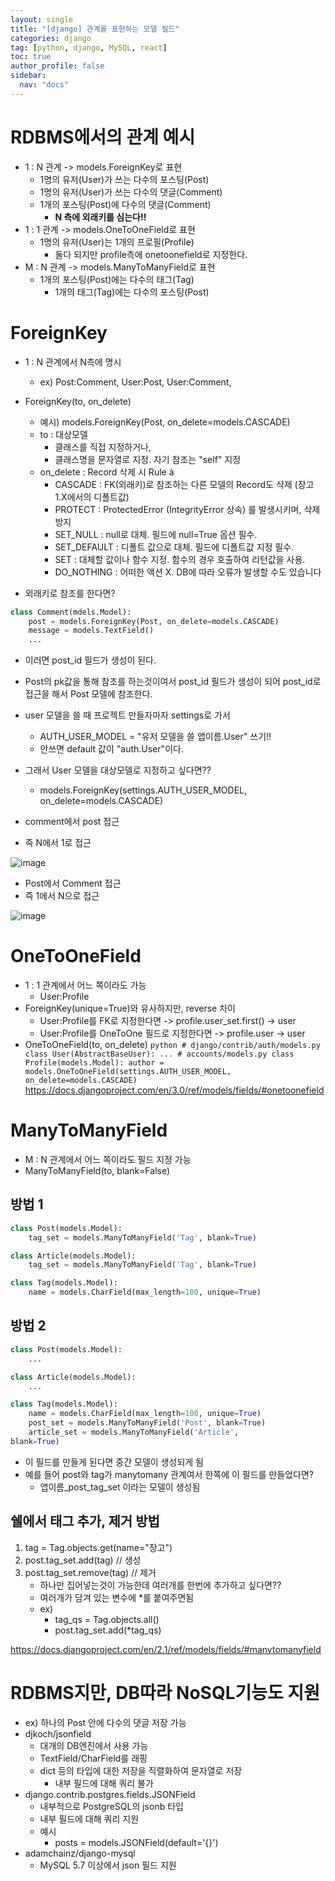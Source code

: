 ```yaml
---
layout: single
title: "[django] 관계를 표현하는 모델 필드"
categories: django
tag: [python, django, MySQL, react]
toc: true
author_profile: false
sidebar:
  nav: "docs"
---
```


# RDBMS에서의 관계 예시

- 1 : N 관계 -> models.ForeignKey로 표현
  - 1명의 유저(User)가 쓰는 다수의 포스팅(Post)
  - 1명의 유저(User)가 쓰는 다수의 댓글(Comment)
  - 1개의 포스팅(Post)에 다수의 댓글(Comment)
    - **N 측에 외래키를 심는다!!**
- 1 : 1 관계 -> models.OneToOneField로 표현
  - 1명의 유저(User)는 1개의 프로필(Profile)
    - 둘다 되지만 profile측에 onetoonefield로 지정한다.
- M : N 관계 -> models.ManyToManyField로 표현
  - 1개의 포스팅(Post)에는 다수의 태그(Tag)
    - 1개의 태그(Tag)에는 다수의 포스팅(Post)

# ForeignKey

- 1 : N 관계에서 N측에 명시
  - ex) Post:Comment, User:Post, User:Comment,
- ForeignKey(to, on_delete)

  - 예시) models.ForeignKey(Post, on_delete=models.CASCADE)
  - to : 대상모델
    - 클래스를 직접 지정하거나,
    - 클래스명을 문자열로 지정. 자기 참조는 "self" 지정
  - on_delete : Record 삭제 시 Rule à
    - CASCADE : FK(외래키)로 참조하는 다른 모델의 Record도 삭제 (장고 1.X에서의 디폴트값)
    - PROTECT : ProtectedError (IntegrityError 상속) 를 발생시키며, 삭제 방지
    - SET_NULL : null로 대체. 필드에 null=True 옵션 필수.
    - SET_DEFAULT : 디폴트 값으로 대체. 필드에 디폴트값 지정 필수.
    - SET : 대체할 값이나 함수 지정. 함수의 경우 호출하여 리턴값을 사용.
    - DO_NOTHING : 어떠한 액션 X. DB에 따라 오류가 발생할 수도 있습니다

- 외래키로 참조를 한다면?

```python
class Comment(mdels.Model):
    post = models.ForeignKey(Post, on_delete=models.CASCADE)
    message = models.TextField()
    ...
```

- 이러면 post_id 필드가 생성이 된다.
- Post의 pk값을 통해 참조를 하는것이여서 post_id 필드가 생성이 되어 post_id로 접근을 해서 Post 모델에 참조한다.

- user 모델을 쓸 때 프로젝트 만들자마자 settings로 가서
  - AUTH_USER_MODEL = "유저 모델을 쓸 앱이름.User" 쓰기!!
  - 안쓰면 default 값이 "auth.User"이다.
- 그래서 User 모델을 대상모델로 지정하고 싶다면??

  - models.ForeignKey(settings.AUTH_USER_MODEL, on_delete=models.CASCADE)

- comment에서 post 접근
- 즉 N에서 1로 접근

![image](https://user-images.githubusercontent.com/95459089/189493659-e8f76b5d-6b57-4a65-b6de-acb6cdae9d71.png)

- Post에서 Comment 접근
- 즉 1에서 N으로 접근

![image](https://user-images.githubusercontent.com/95459089/189493678-2f79f85a-78ca-40c2-aea8-3f1a6444dc70.png)

# OneToOneField

- 1 : 1 관계에서 어느 쪽이라도 가능
  - User:Profile
- ForeignKey(unique=True)와 유사하지만, reverse 차이
  - User:Profile를 FK로 지정한다면 -> profile.user_set.first() -> user
  - User:Profile를 OneToOne 필드로 지정한다면 -> profile.user -> user
- OneToOneField(to, on_delete)
  `python # django/contrib/auth/models.py class User(AbstractBaseUser): ... # accounts/models.py class Profile(models.Model): author = models.OneToOneField(settings.AUTH_USER_MODEL, on_delete=models.CASCADE) `
  https://docs.djangoproject.com/en/3.0/ref/models/fields/#onetoonefield

# ManyToManyField

- M : N 관계에서 어느 쪽이라도 필드 지정 가능
- ManyToManyField(to, blank=False)

## 방법 1

```python
class Post(models.Model):
    tag_set = models.ManyToManyField('Tag', blank=True)

class Article(models.Model):
    tag_set = models.ManyToManyField('Tag', blank=True)

class Tag(models.Model):
    name = models.CharField(max_length=100, unique=True)
```

## 방법 2

```python
class Post(models.Model):
    ...

class Article(models.Model):
    ...

class Tag(models.Model):
    name = models.CharField(max_length=100, unique=True)
    post_set = models.ManyToManyField('Post', blank=True)
    article_set = models.ManyToManyField('Article',
blank=True)
```

- 이 필드를 만들게 된다면 중간 모델이 생성되게 됨
- 예를 들어 post와 tag가 manytomany 관계여서 한쪽에 이 필드를 만들었다면?
  - 앱이름\_post_tag_set 이라는 모델이 생성됨

## 쉘에서 태그 추가, 제거 방법

1. tag = Tag.objects.get(name="장고")
2. post.tag_set.add(tag) // 생성
3. post.tag_set.remove(tag) // 제거
   - 하나만 집어넣는것이 가능한데 여러개를 한번에 추가하고 싶다면??
   - 여러개가 담겨 있는 변수에 \*를 붙여주면됨
   - ex)
     - tag_qs = Tag.objects.all()
     - post.tag_set.add(\*tag_qs)

https://docs.djangoproject.com/en/2.1/ref/models/fields/#manytomanyfield

# RDBMS지만, DB따라 NoSQL기능도 지원

- ex) 하나의 Post 안에 다수의 댓글 저장 가능
- djkoch/jsonfield
  - 대개의 DB엔진에서 사용 가능
  - TextField/CharField를 래핑
  - dict 등의 타입에 대한 저장을 직렬화하여 문자열로 저장
    - 내부 필드에 대해 쿼리 불가
- django.contrib.postgres.fields.JSONField
  - 내부적으로 PostgreSQL의 jsonb 타입
  - 내부 필드에 대해 쿼리 지원
  - 예시
    - posts = models.JSONField(default='{}')
- adamchainz/django-mysql
  - MySQL 5.7 이상에서 json 필드 지원
